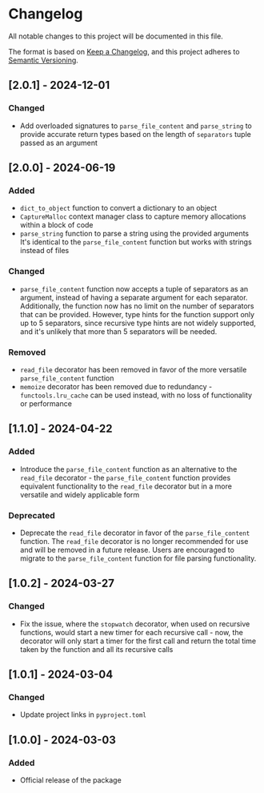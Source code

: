 # Changelog

All notable changes to this project will be documented in this file.

The format is based on [Keep a Changelog](https://keepachangelog.com/en/1.1.0/),
and this project adheres to [Semantic Versioning](https://semver.org/spec/v2.0.0.html).

## [2.0.1] - 2024-12-01

### Changed

* Add overloaded signatures to `parse_file_content` and `parse_string` to provide accurate
return types based on the length of `separators` tuple passed as an argument

## [2.0.0] - 2024-06-19

### Added

* `dict_to_object` function to convert a dictionary to an object
* `CaptureMalloc` context manager class to capture memory allocations within a block of code
* `parse_string` function to parse a string using the provided arguments
It's identical to the `parse_file_content` function but works with strings instead of files

### Changed

* `parse_file_content` function now accepts a tuple of separators as an argument, 
instead of having a separate argument for each separator. Additionally, the function now
has no limit on the number of separators that can be provided. However, type hints for the
function support only up to 5 separators, since recursive type hints are not widely supported,
and it's unlikely that more than 5 separators will be needed.

### Removed

* `read_file` decorator has been removed in favor of the more versatile `parse_file_content` function
* `memoize` decorator has been removed due to redundancy - `functools.lru_cache` can be used instead,
with no loss of functionality or performance

## [1.1.0] - 2024-04-22

### Added

* Introduce the `parse_file_content` function as an alternative to the `read_file` decorator -
  the `parse_file_content` function provides equivalent functionality to the `read_file` decorator but in a
  more versatile and widely applicable form

### Deprecated

* Deprecate the `read_file` decorator in favor of the `parse_file_content` function.
  The `read_file` decorator is no longer recommended for use and will be removed in a future release.
  Users are encouraged to migrate to the `parse_file_content` function for file parsing functionality.

## [1.0.2] - 2024-03-27

### Changed

* Fix the issue, where the `stopwatch` decorator, when used on recursive functions,
  would start a new timer for each recursive call - now, the decorator will only
  start a timer for the first call and return the total time taken by the function
  and all its recursive calls

## [1.0.1] - 2024-03-04

### Changed

* Update project links in `pyproject.toml`

## [1.0.0] - 2024-03-03

### Added

* Official release of the package
